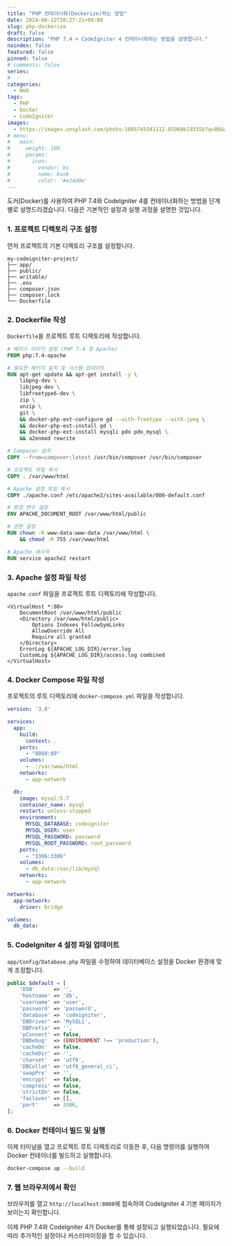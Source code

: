 ```yaml
---
title: "PHP 컨테이너화(Dockerize)하는 방법"
date: 2024-06-12T20:27:21+09:00
slug: php-dockerize
draft: false
description: "PHP 7.4 + CodeIgniter 4 컨테이너화하는 벙법을 설명합니다."
noindex: false
featured: false
pinned: false
# comments: false
series:
#  - 
categories:
  - Web
tags:
  - PHP
  - Docker
  - CodeIgniter
images:
  - https://images.unsplash.com/photo-1605745341112-85968b19335b?q=80&w=3871&auto=format&fit=crop&ixlib=rb-4.0.3
# menu:
#   main:
#     weight: 100
#     params:
#       icon:
#         vendor: bs
#         name: book
#         color: '#e24d0e'
---
```


도커(Docker)를 사용하여 PHP 7.4와 CodeIgniter 4를 컨테이너화하는 방법을 단계별로 설명드리겠습니다. 다음은 기본적인 설정과 실행 과정을 설명한 것입니다.

### 1. 프로젝트 디렉토리 구조 설정
먼저 프로젝트의 기본 디렉토리 구조를 설정합니다.

```
my-codeigniter-project/
├── app/
├── public/
├── writable/
├── .env
├── composer.json
├── composer.lock
└── Dockerfile
```

### 2. Dockerfile 작성
`Dockerfile`을 프로젝트 루트 디렉토리에 작성합니다.

```Dockerfile
# 베이스 이미지 설정 (PHP 7.4 및 Apache)
FROM php:7.4-apache

# 필요한 패키지 설치 및 시스템 업데이트
RUN apt-get update && apt-get install -y \
    libpng-dev \
    libjpeg-dev \
    libfreetype6-dev \
    zip \
    unzip \
    git \
    && docker-php-ext-configure gd --with-freetype --with-jpeg \
    && docker-php-ext-install gd \
    && docker-php-ext-install mysqli pdo pdo_mysql \
    && a2enmod rewrite

# Composer 설치
COPY --from=composer:latest /usr/bin/composer /usr/bin/composer

# 프로젝트 파일 복사
COPY . /var/www/html

# Apache 설정 파일 복사
COPY ./apache.conf /etc/apache2/sites-available/000-default.conf

# 환경 변수 설정
ENV APACHE_DOCUMENT_ROOT /var/www/html/public

# 권한 설정
RUN chown -R www-data:www-data /var/www/html \
    && chmod -R 755 /var/www/html

# Apache 재시작
RUN service apache2 restart
```

### 3. Apache 설정 파일 작성
`apache.conf` 파일을 프로젝트 루트 디렉토리에 작성합니다.

```ApacheConf
<VirtualHost *:80>
    DocumentRoot /var/www/html/public
    <Directory /var/www/html/public>
        Options Indexes FollowSymLinks
        AllowOverride All
        Require all granted
    </Directory>
    ErrorLog ${APACHE_LOG_DIR}/error.log
    CustomLog ${APACHE_LOG_DIR}/access.log combined
</VirtualHost>
```

### 4. Docker Compose 파일 작성
프로젝트의 루트 디렉토리에 `docker-compose.yml` 파일을 작성합니다.

```yaml
version: '3.8'

services:
  app:
    build:
      context: .
    ports:
      - "8080:80"
    volumes:
      - .:/var/www/html
    networks:
      - app-network

  db:
    image: mysql:5.7
    container_name: mysql
    restart: unless-stopped
    environment:
      MYSQL_DATABASE: codeigniter
      MYSQL_USER: user
      MYSQL_PASSWORD: password
      MYSQL_ROOT_PASSWORD: root_password
    ports:
      - "3306:3306"
    volumes:
      - db_data:/var/lib/mysql
    networks:
      - app-network

networks:
  app-network:
    driver: bridge

volumes:
  db_data:
```

### 5. CodeIgniter 4 설정 파일 업데이트
`app/Config/Database.php` 파일을 수정하여 데이터베이스 설정을 Docker 환경에 맞게 조정합니다.

```php
public $default = [
    'DSN'      => '',
    'hostname' => 'db',
    'username' => 'user',
    'password' => 'password',
    'database' => 'codeigniter',
    'DBDriver' => 'MySQLi',
    'DBPrefix' => '',
    'pConnect' => false,
    'DBDebug'  => (ENVIRONMENT !== 'production'),
    'cacheOn'  => false,
    'cacheDir' => '',
    'charset'  => 'utf8',
    'DBCollat' => 'utf8_general_ci',
    'swapPre'  => '',
    'encrypt'  => false,
    'compress' => false,
    'strictOn' => false,
    'failover' => [],
    'port'     => 3306,
];
```

### 6. Docker 컨테이너 빌드 및 실행
이제 터미널을 열고 프로젝트 루트 디렉토리로 이동한 후, 다음 명령어를 실행하여 Docker 컨테이너를 빌드하고 실행합니다.

```sh
docker-compose up --build
```

### 7. 웹 브라우저에서 확인
브라우저를 열고 `http://localhost:8080`에 접속하여 CodeIgniter 4 기본 페이지가 보이는지 확인합니다.

이제 PHP 7.4와 CodeIgniter 4가 Docker를 통해 설정되고 실행되었습니다. 필요에 따라 추가적인 설정이나 커스터마이징을 할 수 있습니다.

